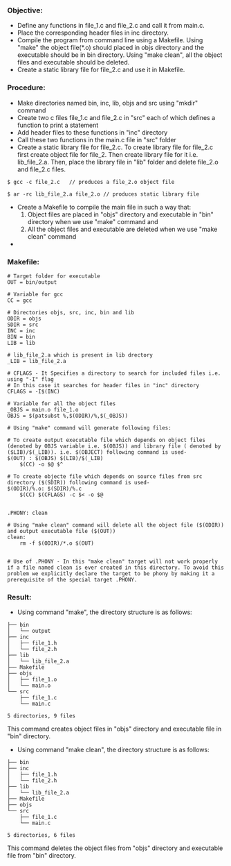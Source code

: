 ### Objective: 
- Define any functions in file_1.c and file_2.c and call it from main.c.
- Place the corresponding header files in inc directory.
- Compile the program from command line using a Makefile. Using "make" the object file(*.o) should placed in objs directory and the executable should be in bin directory. Using "make clean", all the object files and executable should be deleted.
- Create a static library file for file_2.c and use it in Makefile.

### Procedure:
- Make directories named bin, inc, lib, objs and src using "mkdir" command
- Create two c files file_1.c and file_2.c in "src" each of which defines a function to print a statement
- Add header files to these functions in "inc" directory
- Call these two functions in the main.c file in "src" folder
- Create a static library file for file_2.c. To create library file for file_2.c first create object file for file_2. Then create library file for it i.e. lib_file_2.a. Then, place the library file in "lib" folder and delete file_2.o and file_2.c files.
```
$ gcc -c file_2.c   // produces a file_2.o object file

$ ar -rc lib_file_2.a file_2.o // produces static library file
```
- Create a Makefile to compile the main file in such a way that:
  1) Object files are placed in "objs" directory and executable in "bin" directory when we use "make" command and
  2) All the object files and executable are deleted when we use "make clean" command
-  

### Makefile:
```
# Target folder for executable
OUT = bin/output 

# Variable for gcc
CC = gcc

# Directories objs, src, inc, bin and lib 
ODIR = objs
SDIR = src
INC = inc
BIN = bin
LIB = lib

# lib_file_2.a which is present in lib drectory
_LIB = lib_file_2.a

# CFLAGS - It Specifies a directory to search for included files i.e. using "-I" flag 
# In this case it searches for header files in "inc" directory
CFLAGS = -I$(INC)

# Variable for all the object files
_OBJS = main.o file_1.o  
OBJS = $(patsubst %,$(ODIR)/%,$(_OBJS))

# Using "make" command will generate following files:

# To create output executable file which depends on object files (denoted by OBJS variable i.e. $(OBJS)) and library file ( denoted by ($LIB)/$(_LIB)). i.e. $(OBJECT) following command is used-
$(OUT) : $(OBJS) $(LIB)/$(_LIB)
	$(CC) -o $@ $^

# To create objecte file which depends on source files from src directory ($(SDIR)) following command is used-
$(ODIR)/%.o: $(SDIR)/%.c 
	$(CC) $(CFLAGS) -c $< -o $@


.PHONY: clean

# Using "make clean" command will delete all the object file ($(ODIR)) and output executable file ($(OUT))
clean:
	rm -f $(ODIR)/*.o $(OUT)


# Use of .PHONY - In this "make clean" target will not work properly if a file named clean is ever created in this directory. To avoid this problem we explicitly declare the target to be phony by making it a prerequisite of the special target .PHONY. 

```

### Result:
- Using command "make", the directory structure is as follows:
```
├── bin
│   └── output
├── inc
│   ├── file_1.h
│   └── file_2.h
├── lib
│   └── lib_file_2.a
├── Makefile
├── objs
│   ├── file_1.o
│   └── main.o
└── src
    ├── file_1.c
    └── main.c

5 directories, 9 files
```
This command creates object files in "objs" directory and executable file in "bin" directory.


- Using command "make clean", the directory structure is as follows:
```
├── bin
├── inc
│   ├── file_1.h
│   └── file_2.h
├── lib
│   └── lib_file_2.a
├── Makefile
├── objs
└── src
    ├── file_1.c
    └── main.c

5 directories, 6 files
```
This command deletes the object files from "objs" directory and executable file from "bin" directory.
